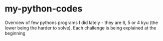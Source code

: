 # my-python-codes
Overview of few pythons programs I did lately - they are 6, 5 or 4 kyu (the lower being the harder to solve).
Each challenge is being explained at the beginning
